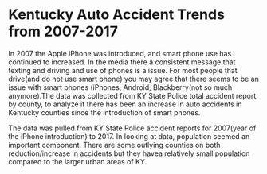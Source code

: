 # Kentucky Auto Accident Trends from 2007-2017

In 2007 the Apple iPhone was introduced, and smart phone use has continued to increased. In the media there a consistent message that texting and driving and use of phones is a issue. For most people that drive(and do not use smart phone) you may agree that there seems to be an issue with smart phones (iPhones, Android, Blackberry(not so much anymore).The data was collected from KY State Police total accident report by county, to analyze if there has been an increase in auto accidents in Kentucky counties since the introduction of smart phones. 

The data was pulled from KY State Police accident reports for 2007(year of the iPhone introduction) to 2017. In looking at data, population seemed an important component. There are some outlying counties on both reduction/increase in accidents but they havea relatively small population compared to the larger urban areas of KY.